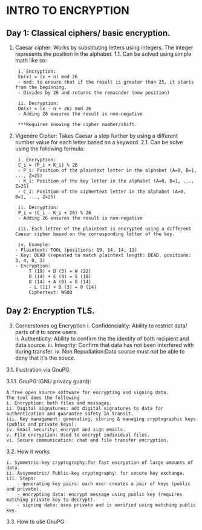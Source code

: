 # INTRO TO ENCRYPTION

## Day 1: Classical ciphers/ basic encryption. 
1. Caesar cipher: Works by substituting letters using integers. The integer represents the position in the alphabet.
    1.1. Can be solved using simple math like so:

        i. Encryption:
        En(x) = (x + n) mod 26
        - mod: to ensure that if the result is greater than 25, it starts from the beginning.
        - Divides by 26 and returns the remainder (new position)

        ii. Decryption:
        Dn(x) = (x - n + 26) mod 26
        - Adding 26 ensures the result is non-negative

        ***Requires knowing the cipher number/shift.

2. Vigenère Cipher: Takes Caesar a step further by using a different number value for each letter based on a keyword.
    2.1. Can be solve using the following formula: 

        i. Encryption:
        C_i = (P_i + K_i) % 26
        - P_i: Position of the plaintext letter in the alphabet (A=0, B=1, ..., Z=25)
        - K_i: Position of the key letter in the alphabet (A=0, B=1, ..., Z=25)
        - C_i: Position of the ciphertext letter in the alphabet (A=0, B=1, ..., Z=25)

        ii. Decryption:
        P_i = (C_i - K_i + 26) % 26
        - Adding 26 ensures the result is non-negative

        iii. Each letter of the plaintext is encrypted using a different Caesar cipher based on the corresponding letter of the key.

        iv. Example:
       - Plaintext: TOOL (positions: 19, 14, 14, 11)
       - Key: DEAD (repeated to match plaintext length: DEAD, positions: 3, 4, 0, 3)
       - Encryption:
            T (19) + D (3) = W (22)
            O (14) + E (4) = S (18)
            O (14) + A (0) = O (14)
            - L (11) + D (3) = O (14)
            Ciphertext: WSOO

## Day 2: Encryption TLS.
3. Cornerstones og Encryption
    i. Confidenciality: Ability to restrict data/ parts of it to some users.  
    ii. Authenticity: Ability to confirm the the identity of both recipient and data source. 
    iii. Integrity: Confirm that data has not been interfered with during transfer. 
    iv. Non Repudiation:Data source must not be able to deny that it's the souce. 

3.1. Illustration via GnuPG

3.1.1. GnuPG (GNU privacy guard):

    A free open source software for encrypting and signing data. 
    The tool does the following
    i. Encryption: both files and messages. 
    ii. Digital signatures: add digital signatures to data for authentication and guarantee safety in transit.
    iii. Key management: generating, storing & managing cryptographic keys (public and private keys). 
    iv. Email security: encrypt and sign emails. 
    v. File encryption: Used to encrypt individual files.  
    vi. Secure communication: chat and file transfer encryption. 
3.2. How it works

    i. Symmetric-key cryptography:for fast encryption of large amounts of data. 
    ii. Assymmetric/ Public-key cryptography: for secure key exchange. 
    iii. Steps: 
        - generating key pairs: each user creates a pair of keys (public and private).  
        - encrypting data: encrypt message using public key (requires matching private key to decrypt). 
        - signing data: uses private and is verified using matching public key.

3.3. How to use GnuPG
  